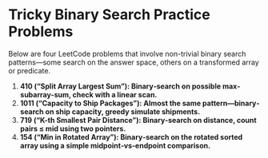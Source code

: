 # Tricky Binary Search Practice Problems

Below are four LeetCode problems that involve non-trivial binary search patterns—some search on the answer space, others on a transformed array or predicate.

1. **410 (“Split Array Largest Sum”): Binary‐search on possible max‐subarray‐sum, check with a linear scan.**  
2. **1011 (“Capacity to Ship Packages”): Almost the same pattern—binary‐search on ship capacity, greedy simulate shipments.**  
3. **719 (“K-th Smallest Pair Distance”): Binary‐search on distance, count pairs ≤ mid using two pointers.**  
4. **154 (“Min in Rotated Array”): Binary‐search on the rotated sorted array using a simple midpoint‐vs‐endpoint comparison.**  


